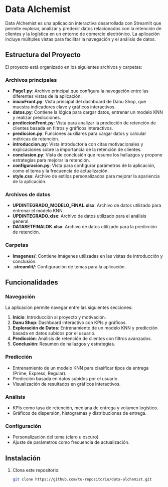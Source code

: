 # Data Alchemist

Data Alchemist es una aplicación interactiva desarrollada con Streamlit que permite explorar, analizar y predecir datos relacionados con la retención de clientes y la logística en un entorno de comercio electrónico. La aplicación incluye múltiples vistas para facilitar la navegación y el análisis de datos.

## Estructura del Proyecto

El proyecto está organizado en los siguientes archivos y carpetas:

### Archivos principales
- **Page1.py**: Archivo principal que configura la navegación entre las diferentes vistas de la aplicación.
- **inicioFront.py**: Vista principal del dashboard de Danu Shop, que muestra indicadores clave y gráficos interactivos.
- **datos.py**: Contiene la lógica para cargar datos, entrenar un modelo KNN y realizar predicciones.
- **prediccionFront.py**: Vista para analizar la predicción de retención de clientes basada en filtros y gráficos interactivos.
- **prediccion.py**: Funciones auxiliares para cargar datos y calcular métricas de retención.
- **introduccion.py**: Vista introductoria con citas motivacionales y explicaciones sobre la importancia de la retención de clientes.
- **conclusion.py**: Vista de conclusión que resume los hallazgos y propone estrategias para mejorar la retención.
- **configuracion.py**: Vista para configurar parámetros de la aplicación, como el tema y la frecuencia de actualización.
- **style.css**: Archivo de estilos personalizados para mejorar la apariencia de la aplicación.

### Archivos de datos
- **UPDINTEGRADO_MODELO_FINAL.xlsx**: Archivo de datos utilizado para entrenar el modelo KNN.
- **UPDINTEGRADO.xlsx**: Archivo de datos utilizado para el análisis general.
- **DATASETFINALOK.xlsx**: Archivo de datos utilizado para la predicción de retención.

### Carpetas
- **Imagenes/**: Contiene imágenes utilizadas en las vistas de introducción y conclusión.
- **.streamlit/**: Configuración de temas para la aplicación.

## Funcionalidades

### Navegación
La aplicación permite navegar entre las siguientes secciones:
1. **Inicio**: Introducción al proyecto y motivación.
2. **Danu Shop**: Dashboard interactivo con KPIs y gráficos.
3. **Exploración de Datos**: Entrenamiento de un modelo KNN y predicción basada en datos subidos por el usuario.
4. **Predicción**: Análisis de retención de clientes con filtros avanzados.
5. **Conclusión**: Resumen de hallazgos y estrategias.

### Predicción
- Entrenamiento de un modelo KNN para clasificar tipos de entrega (Prime, Express, Regular).
- Predicción basada en datos subidos por el usuario.
- Visualización de resultados en gráficos interactivos.

### Análisis
- KPIs como tasa de retención, mediana de entrega y volumen logístico.
- Gráficos de dispersión, histogramas y distribuciones de entrega.

### Configuración
- Personalización del tema (claro u oscuro).
- Ajuste de parámetros como frecuencia de actualización.

## Instalación

1. Clona este repositorio:
   ```bash
   git clone https://github.com/tu-repositorio/data-alchemist.git